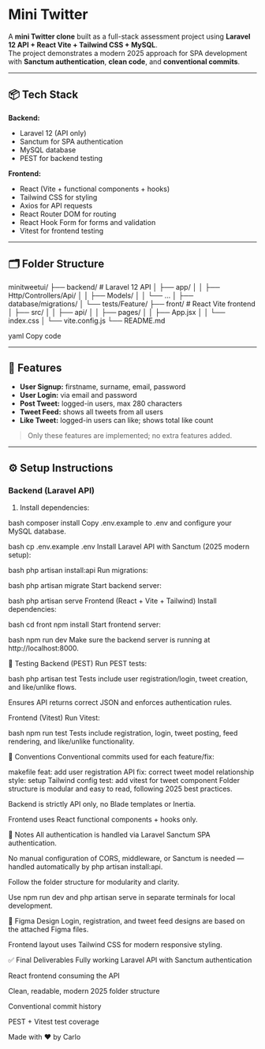 # Mini Twitter

A **mini Twitter clone** built as a full-stack assessment project using **Laravel 12 API + React Vite + Tailwind CSS + MySQL**.  
The project demonstrates a modern 2025 approach for SPA development with **Sanctum authentication**, **clean code**, and **conventional commits**.

---

## 📦 Tech Stack

**Backend:**  
- Laravel 12 (API only)  
- Sanctum for SPA authentication  
- MySQL database  
- PEST for backend testing  

**Frontend:**  
- React (Vite + functional components + hooks)  
- Tailwind CSS for styling  
- Axios for API requests  
- React Router DOM for routing  
- React Hook Form for forms and validation  
- Vitest for frontend testing  

---

## 🗂 Folder Structure

minitweetui/
├── backend/ # Laravel 12 API
│ ├── app/
│ │ ├── Http/Controllers/Api/
│ │ ├── Models/
│ │ └── ...
│ ├── database/migrations/
│ └── tests/Feature/
├── front/ # React Vite frontend
│ ├── src/
│ │ ├── api/
│ │ ├── pages/
│ │ ├── App.jsx
│ │ └── index.css
│ └── vite.config.js
└── README.md

yaml
Copy code

---

## 🎯 Features

- **User Signup:** firstname, surname, email, password  
- **User Login:** via email and password  
- **Post Tweet:** logged-in users, max 280 characters  
- **Tweet Feed:** shows all tweets from all users  
- **Like Tweet:** logged-in users can like; shows total like count  

> Only these features are implemented; no extra features added.

---

## ⚙️ Setup Instructions

### Backend (Laravel API)

1. Install dependencies:

bash
composer install
Copy .env.example to .env and configure your MySQL database.

bash
cp .env.example .env
Install Laravel API with Sanctum (2025 modern setup):

bash
php artisan install:api
Run migrations:

bash
php artisan migrate
Start backend server:

bash
php artisan serve
Frontend (React + Vite + Tailwind)
Install dependencies:

bash
cd front
npm install
Start frontend server:

bash
npm run dev
Make sure the backend server is running at http://localhost:8000.

🧪 Testing
Backend (PEST)
Run PEST tests:

bash
php artisan test
Tests include user registration/login, tweet creation, and like/unlike flows.

Ensures API returns correct JSON and enforces authentication rules.

Frontend (Vitest)
Run Vitest:

bash
npm run test
Tests include registration, login, tweet posting, feed rendering, and like/unlike functionality.

📌 Conventions
Conventional commits used for each feature/fix:

makefile
feat: add user registration API
fix: correct tweet model relationship
style: setup Tailwind config
test: add vitest for tweet component
Folder structure is modular and easy to read, following 2025 best practices.

Backend is strictly API only, no Blade templates or Inertia.

Frontend uses React functional components + hooks only.

🔑 Notes
All authentication is handled via Laravel Sanctum SPA authentication.

No manual configuration of CORS, middleware, or Sanctum is needed — handled automatically by php artisan install:api.

Follow the folder structure for modularity and clarity.

Use npm run dev and php artisan serve in separate terminals for local development.

🎨 Figma Design
Login, registration, and tweet feed designs are based on the attached Figma files.

Frontend layout uses Tailwind CSS for modern responsive styling.

✅ Final Deliverables
Fully working Laravel API with Sanctum authentication

React frontend consuming the API

Clean, readable, modern 2025 folder structure

Conventional commit history

PEST + Vitest test coverage

Made with ❤️ by Carlo

